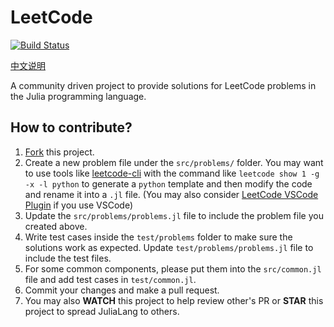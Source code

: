 # LeetCode

[![Build Status](https://travis-ci.com/JuliaCN/LeetCode.jl.svg?branch=master)](https://travis-ci.com/JuliaCN/LeetCode.jl)

[中文说明](README-zh-cn.md)

A community driven project to provide solutions for LeetCode problems in the Julia programming language.

## How to contribute?

1. [Fork](https://guides.github.com/activities/forking/) this project.
1. Create a new problem file under the `src/problems/` folder. You may want to use tools like [leetcode-cli](https://github.com/skygragon/leetcode-cli) with the command like `leetcode show 1 -g -x -l python` to generate a `python` template and then modify the code and rename it into a `.jl` file. (You may also consider [LeetCode VSCode Plugin](https://marketplace.visualstudio.com/items?itemName=LeetCode.vscode-leetcode) if you use VSCode)
1. Update the `src/problems/problems.jl` file to include the problem file you created above.
1. Write test cases inside the `test/problems` folder to make sure the solutions work as expected. Update `test/problems/problems.jl` file to include the test files.
1. For some common components, please put them into the `src/common.jl` file and add test cases in `test/common.jl`.
1. Commit your changes and make a pull request.
1. You may also **WATCH** this project to help review other's PR or **STAR** this project to spread JuliaLang to others.
